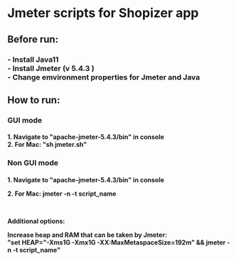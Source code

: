 <h1>Jmeter scripts for Shopizer app</h1>

<h2>Before run:</h2>

<h3>
- Install Java11 <br>
- Install Jmeter (v 5.4.3 ) <br>
- Change emvironment properties for Jmeter and Java <br>
</h3>

<h2>How to run:</h2>
<h3> GUI mode <br></h3>
<h4><p> 1. Navigate to "apache-jmeter-5.4.3/bin" in console<br>
  2. For Mac: "sh jmeter.sh"
</p>
</h4>
<h3>Non GUI mode <br></h3>
<h4>
  <p>1. Navigate to "apache-jmeter-5.4.3/bin" in console </p>
  <p>2. For Mac: jmeter -n -t script_name</p>
<br>
<p>Additional options:</p>
  <p>Increase heap and RAM that can be taken by Jmeter:<br>
"set HEAP="-Xms1G -Xmx1G -XX:MaxMetaspaceSize=192m" && jmeter -n -t script_name"
  </p>
</h4>


